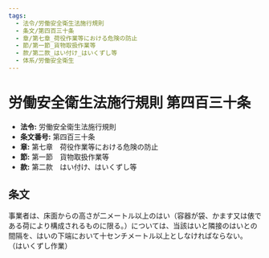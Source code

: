 ```yaml
---
tags:
  - 法令/労働安全衛生法施行規則
  - 条文/第四百三十条
  - 章/第七章_荷役作業等における危険の防止
  - 節/第一節_貨物取扱作業等
  - 款/第二款_はい付け_はいくずし等
  - 体系/労働安全衛生
---
```

# 労働安全衛生法施行規則 第四百三十条

- **法令:** 労働安全衛生法施行規則
- **条文番号:** 第四百三十条
- **章:** 第七章　荷役作業等における危険の防止
- **節:** 第一節　貨物取扱作業等
- **款:** 第二款　はい付け、はいくずし等

## 条文
事業者は、床面からの高さが二メートル以上のはい（容器が袋、かます又は俵である荷により構成されるものに限る。）については、当該はいと隣接のはいとの間隔を、はいの下端において十センチメートル以上としなければならない。
（はいくずし作業）

